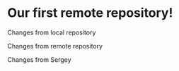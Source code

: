 # Our first remote repository! 

Changes from local repository

Changes from remote repository


Changes from Sergey
